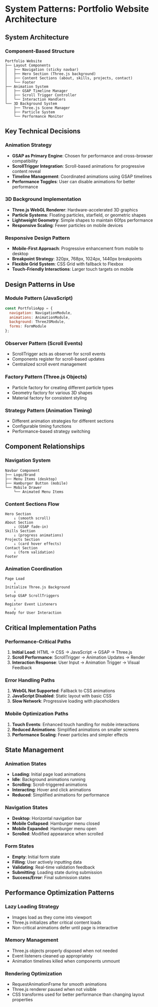 # System Patterns: Portfolio Website Architecture

## System Architecture

### Component-Based Structure
```
Portfolio Website
├── Layout Components
│   ├── Navigation (sticky navbar)
│   ├── Hero Section (Three.js background)
│   ├── Content Sections (about, skills, projects, contact)
│   └── Footer
├── Animation System
│   ├── GSAP Timeline Manager
│   ├── Scroll Trigger Controller
│   └── Interaction Handlers
└── 3D Background System
    ├── Three.js Scene Manager
    ├── Particle System
    └── Performance Monitor
```

## Key Technical Decisions

### Animation Strategy
- **GSAP as Primary Engine**: Chosen for performance and cross-browser compatibility
- **ScrollTrigger Integration**: Scroll-based animations for progressive content reveal
- **Timeline Management**: Coordinated animations using GSAP timelines
- **Performance Toggles**: User can disable animations for better performance

### 3D Background Implementation
- **Three.js WebGL Renderer**: Hardware-accelerated 3D graphics
- **Particle Systems**: Floating particles, starfield, or geometric shapes
- **Lightweight Geometry**: Simple shapes to maintain 60fps performance
- **Responsive Scaling**: Fewer particles on mobile devices

### Responsive Design Pattern
- **Mobile-First Approach**: Progressive enhancement from mobile to desktop
- **Breakpoint Strategy**: 320px, 768px, 1024px, 1440px breakpoints
- **Flexible Grid System**: CSS Grid with fallback to Flexbox
- **Touch-Friendly Interactions**: Larger touch targets on mobile

## Design Patterns in Use

### Module Pattern (JavaScript)
```javascript
const PortfolioApp = {
  navigation: NavigationModule,
  animations: AnimationModule,
  background: ThreeJSModule,
  forms: FormModule
};
```

### Observer Pattern (Scroll Events)
- ScrollTrigger acts as observer for scroll events
- Components register for scroll-based updates
- Centralized scroll event management

### Factory Pattern (Three.js Objects)
- Particle factory for creating different particle types
- Geometry factory for various 3D shapes
- Material factory for consistent styling

### Strategy Pattern (Animation Timing)
- Different animation strategies for different sections
- Configurable timing functions
- Performance-based strategy switching

## Component Relationships

### Navigation System
```
Navbar Component
├── Logo/Brand
├── Menu Items (desktop)
├── Hamburger Button (mobile)
└── Mobile Drawer
    └── Animated Menu Items
```

### Content Sections Flow
```
Hero Section
    ↓ (smooth scroll)
About Section
    ↓ (GSAP fade-in)
Skills Section
    ↓ (progress animations)
Projects Section
    ↓ (card hover effects)
Contact Section
    ↓ (form validation)
Footer
```

### Animation Coordination
```
Page Load
    ↓
Initialize Three.js Background
    ↓
Setup GSAP ScrollTriggers
    ↓
Register Event Listeners
    ↓
Ready for User Interaction
```

## Critical Implementation Paths

### Performance-Critical Paths
1. **Initial Load**: HTML → CSS → JavaScript → GSAP → Three.js
2. **Scroll Performance**: ScrollTrigger → Animation Updates → Render
3. **Interaction Response**: User Input → Animation Trigger → Visual Feedback

### Error Handling Paths
1. **WebGL Not Supported**: Fallback to CSS animations
2. **JavaScript Disabled**: Static layout with basic CSS
3. **Slow Network**: Progressive loading with placeholders

### Mobile Optimization Paths
1. **Touch Events**: Enhanced touch handling for mobile interactions
2. **Reduced Animations**: Simplified animations on smaller screens
3. **Performance Scaling**: Fewer particles and simpler effects

## State Management

### Animation States
- **Loading**: Initial page load animations
- **Idle**: Background animations running
- **Scrolling**: Scroll-triggered animations
- **Interacting**: Hover and click animations
- **Reduced**: Simplified animations for performance

### Navigation States
- **Desktop**: Horizontal navigation bar
- **Mobile Collapsed**: Hamburger menu closed
- **Mobile Expanded**: Hamburger menu open
- **Scrolled**: Modified appearance when scrolled

### Form States
- **Empty**: Initial form state
- **Filling**: User actively inputting data
- **Validating**: Real-time validation feedback
- **Submitting**: Loading state during submission
- **Success/Error**: Final submission states

## Performance Optimization Patterns

### Lazy Loading Strategy
- Images load as they come into viewport
- Three.js initializes after critical content loads
- Non-critical animations defer until page is interactive

### Memory Management
- Three.js objects properly disposed when not needed
- Event listeners cleaned up appropriately
- Animation timelines killed when components unmount

### Rendering Optimization
- RequestAnimationFrame for smooth animations
- Three.js renderer paused when not visible
- CSS transforms used for better performance than changing layout properties 